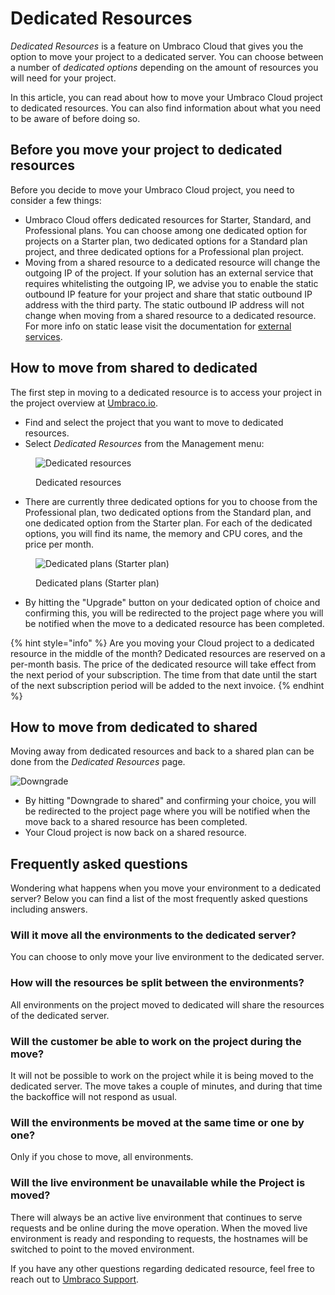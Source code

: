 # Dedicated Resources

_Dedicated Resources_ is a feature on Umbraco Cloud that gives you the option to move your project to a dedicated server. You can choose between a number of _dedicated options_ depending on the amount of resources you will need for your project.

In this article, you can read about how to move your Umbraco Cloud project to dedicated resources. You can also find information about what you need to be aware of before doing so.

## Before you move your project to dedicated resources

Before you decide to move your Umbraco Cloud project, you need to consider a few things:

* Umbraco Cloud offers dedicated resources for Starter, Standard, and Professional plans. You can choose among one dedicated option for projects on a Starter plan, two dedicated options for a Standard plan project, and three dedicated options for a Professional plan project.
* Moving from a shared resource to a dedicated resource will change the outgoing IP of the project. If your solution has an external service that requires whitelisting the outgoing IP, we advise you to enable the static outbound IP feature for your project and share that static outbound IP address with the third party. The static outbound IP address will not change when moving from a shared resource to a dedicated resource. For more info on static lease visit the documentation for [external services](external-services.md).

## How to move from shared to dedicated

The first step in moving to a dedicated resource is to access your project in the project overview at [Umbraco.io](https://www.s1.umbraco.io/projects).

* Find and select the project that you want to move to dedicated resources.
* Select _Dedicated Resources_ from the Management menu:

<figure><img src="../../.gitbook/assets/image (22).png" alt="Dedicated resources"><figcaption><p>Dedicated resources</p></figcaption></figure>

* There are currently three dedicated options for you to choose from the Professional plan, two dedicated options from the Standard plan, and one dedicated option from the Starter plan. For each of the dedicated options, you will find its name, the memory and CPU cores, and the price per month.

<figure><img src="../../.gitbook/assets/image (24).png" alt="Dedicated plans (Starter plan)"><figcaption><p>Dedicated plans (Starter plan)</p></figcaption></figure>

* By hitting the "Upgrade" button on your dedicated option of choice and confirming this, you will be redirected to the project page where you will be notified when the move to a dedicated resource has been completed.

{% hint style="info" %}
Are you moving your Cloud project to a dedicated resource in the middle of the month? Dedicated resources are reserved on a per-month basis. The price of the dedicated resource will take effect from the next period of your subscription. The time from that date until the start of the next subscription period will be added to the next invoice.
{% endhint %}

## How to move from dedicated to shared

Moving away from dedicated resources and back to a shared plan can be done from the _Dedicated Resources_ page.

![Downgrade](../images/DowngradeA.png)

* By hitting "Downgrade to shared" and confirming your choice, you will be redirected to the project page where you will be notified when the move back to a shared resource has been completed.
* Your Cloud project is now back on a shared resource.

## Frequently asked questions

Wondering what happens when you move your environment to a dedicated server? Below you can find a list of the most frequently asked questions including answers.

### Will it move all the environments to the dedicated server?

You can choose to only move your live environment to the dedicated server.

### How will the resources be split between the environments?

All environments on the project moved to dedicated will share the resources of the dedicated server.

### Will the customer be able to work on the project during the move?

It will not be possible to work on the project while it is being moved to the dedicated server. The move takes a couple of minutes, and during that time the backoffice will not respond as usual.

### Will the environments be moved at the same time or one by one?

Only if you chose to move, all environments. 

### Will the live environment be unavailable while the Project is moved?

There will always be an active live environment that continues to serve requests and be online during the move operation. When the moved live environment is ready and responding to requests, the hostnames will be switched to point to the moved environment.

If you have any other questions regarding dedicated resource, feel free to reach out to [Umbraco Support](mailto:contact@umbraco.com).
